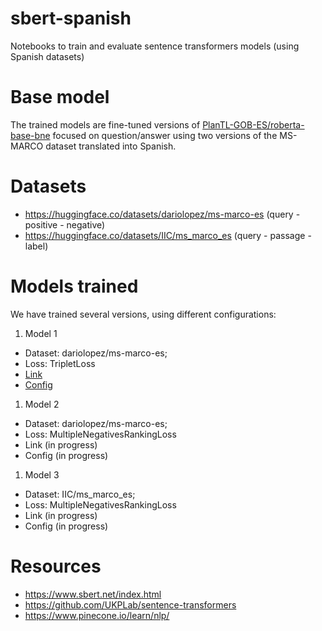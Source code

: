 # sbert-spanish

Notebooks to train and evaluate sentence transformers models (using Spanish datasets)

# Base model

The trained models are fine-tuned versions of [PlanTL-GOB-ES/roberta-base-bne](https://huggingface.co/PlanTL-GOB-ES/roberta-base-bne) focused on question/answer using two versions of the MS-MARCO dataset translated into Spanish.

# Datasets

* https://huggingface.co/datasets/dariolopez/ms-marco-es (query - positive - negative)
* https://huggingface.co/datasets/IIC/ms_marco_es (query - passage - label)

# Models trained

We have trained several versions, using different configurations:

1. Model 1
  * Dataset: dariolopez/ms-marco-es;
  * Loss: TripletLoss
  * [Link](https://huggingface.co/dariolopez/roberta-base-bne-finetuned-msmarco-qa-es)
  * [Config](https://huggingface.co/dariolopez/roberta-base-bne-finetuned-msmarco-qa-es/blob/main/train_config.json)

1. Model 2
  * Dataset: dariolopez/ms-marco-es;
  * Loss: MultipleNegativesRankingLoss
  * Link (in progress)
  * Config (in progress)

1. Model 3
  * Dataset: IIC/ms_marco_es;
  * Loss: MultipleNegativesRankingLoss
  * Link (in progress)
  * Config (in progress)

# Resources

* https://www.sbert.net/index.html
* https://github.com/UKPLab/sentence-transformers 
* https://www.pinecone.io/learn/nlp/ 

